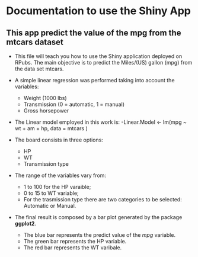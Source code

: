 # Documentation to use the Shiny App
## This app predict the value of the mpg from the mtcars dataset

- This file will teach you how to use the Shiny application deployed on RPubs. The main objective is to predict the Miles/(US) gallon (mpg) from the data set mtcars. 

- A simple linear regression was performed taking into account the variables: 
  - Weight (1000 lbs)
  - Transmission (0 = automatic, 1 = manual)
  - Gross horsepower
  
- The Linear model employed in this work is:
  -Linear.Model <- lm(mpg ~ wt + am + hp, data = mtcars )
  
- The board consists in three options:
  - HP
  - WT
  - Transmission type

- The range of the variables vary from: 
  - 1 to 100 for the HP varaible;
  - 0 to 15 to WT variable; 
  - For the trasmission type there are two categories to be selected: Automatic or Manual.

- The final result is composed by a bar plot generated by the package **ggplot2**.
  - The blue bar represents the predict value of the *mpg* variable.
  - The green bar represents the HP variable.
  - The red bar represents the WT varibale.